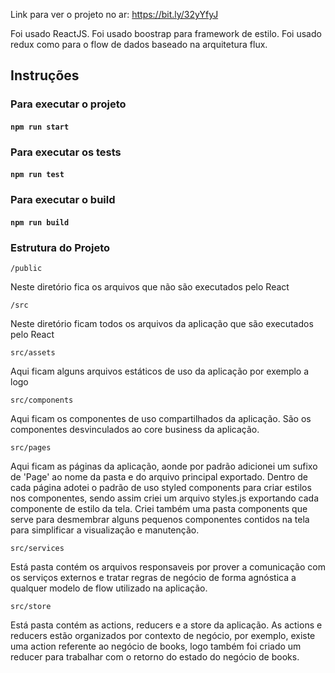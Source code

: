 Link para ver o projeto no ar: https://bit.ly/32yYfyJ

Foi usado ReactJS.
Foi usado boostrap para framework de estilo.
Foi usado redux como para o flow de dados baseado na arquitetura flux.

## Instruções 

### Para executar o projeto
 
#### `npm run start`

### Para executar os tests

#### `npm run test`

### Para executar o build

#### `npm run build`


### Estrutura do Projeto

`/public`

Neste diretório fica os arquivos que não são executados pelo React


`/src`

Neste diretório ficam todos os arquivos da aplicação que são executados pelo React

`src/assets`

Aqui ficam alguns arquivos estáticos de uso da aplicação por exemplo a logo

`src/components`

Aqui ficam os componentes de uso compartilhados da aplicação. São os componentes desvinculados ao core business da aplicação.

`src/pages`

Aqui ficam as páginas da aplicação, aonde por padrão adicionei um sufixo de 'Page' ao nome da pasta e do arquivo principal exportado. Dentro de cada página adotei o padrão de uso styled components para criar estilos nos componentes, sendo assim criei um arquivo styles.js exportando cada componente de estilo da tela. Criei também uma pasta components que serve para desmembrar alguns pequenos componentes contidos na tela para simplificar a visualização e manutenção.

`src/services`

Está pasta contém os arquivos responsaveis por prover a comunicação com os serviços externos e tratar regras de negócio de forma agnóstica a qualquer modelo de flow utilizado na aplicação.

`src/store`

Está pasta contém as actions, reducers e a store da aplicação. As actions e reducers estão organizados por contexto de negócio, por exemplo, existe uma action referente ao negócio de books, logo também foi criado um reducer para trabalhar com o retorno do estado do negócio de books.


